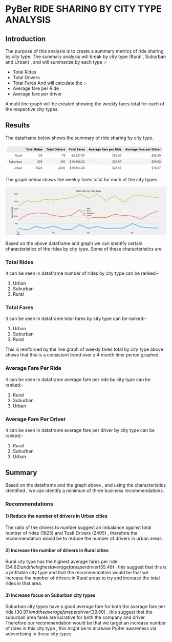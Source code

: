 # PyBer RIDE SHARING BY CITY TYPE ANALYSIS

## Introduction

The purpose of this analysis is to create a summary metrics of ride sharing by city type. The summary analysis will break by city type (Rural , Suburban and Urban) , and will summarize by each type :- 
- Total Rides
- Total Drivers
- Total Fares
And will calculate the :- 
- Average fare per Ride
- Average fare per driver

A multi line graph will be created showing the weekly fares total for each of the respective city types.

## Results
The dataframe below shows the summary of ride sharing by city type.

![Summary dataframe by city type](/analysis/Summary_DF_by_city_type.png)

The graph below shows the weekly fares total for each of the city types

![Graph of weekly fare summary](/analysis/PyBer_fare_summary.png)

Based on the above dataframe and graph we can identify certain characteristics of the rides by city type. Some of these characteristics are

### Total Rides

It can be seen in dataframe number of rides by city type can be ranked:- 
1) Urban
2) Suburban
3) Rural

### Total Fares

It can be seen in dataframe total fares by city type can be ranked:- 
1) Urban
2) Suburban
3) Rural

This is reinforced by the line graph of weekly fares total by city type above shows that this is a consistent trend over a 4 month time period graphed.

### Average Fare Per Ride

It can be seen in dataframe average fare per ride by city type can be ranked:- 
1) Rural
2) Suburban
3) Urban

### Average Fare Per Driver

It can be seen in dataframe average fare per driver by city type can be ranked:- 
1) Rural
2) Suburban
3) Urban

## Summary

Based on the dataframe and the graph above , and using the characteristics identified , we can identify a minimum of three business recommendations.

### Recommendations

#### 1) Reduce the number of drivers in Urban cities

The ratio of the drivers to number suggest an imbalance against total number of rides (1625) and Toatl Drivers (2405) , therefore the recommendation would be to reduce the number of drivers in urban areas.

#### 2) Increase the number of drivers in Rural cities

Rural city type has the highest average fares per ride ($34.62) and the highest average fares per driver ($55.49) , this suggest that this is a prifitable city type and that the recommendation would be that we increase the number of drivers in Rural areas to try and increase the total rides in that area.

#### 3) Increase focus on Suburban city types

Suburban city types have a good average fare for both the average fare per ride ($30.97) and the average fare per driver ($39.50) , this suggest that the suburban area fares are lucrative for both the company and driver. Therefore our recommendation would be that we target an increase number of rides in this city type , this might be to increase PyBer awareness via adevertising in these city types.
